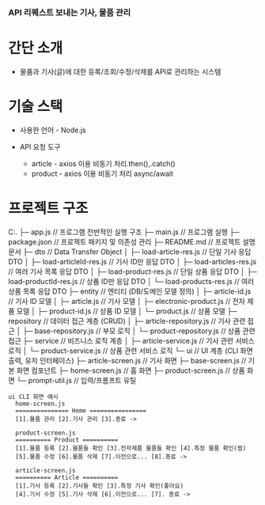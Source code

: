 ### API 리퀘스트 보내는 기사, 물품 관리

# 간단 소개
  - 물품과 기사(글)에 대한 등록/조회/수정/삭제를 API로 관리하는 시스템

# 기술 스택
  - 사용한 언어 - Node.js

  - API 요청 도구
      - article - axios 이용 비동기 처리.then(),.catch()
      - product - axios 이용 비동기 처리 async/await

# 프로젝트 구조
  C:.
  ├─ app.js                  // 프로그램 전반적인 실행 구조
  ├─ main.js                 // 프로그램 실행
  ├─ package.json            // 프로젝트 패키지 및 의존성 관리
  ├─ README.md               // 프로젝트 설명 문서
  ├─ dto                     // Data Transfer Object
  │  ├─ load-article-res.js       // 단일 기사 응답 DTO
  │  ├─ load-articleId-res.js     // 기사 ID만 응답 DTO
  │  ├─ load-articles-res.js      // 여러 기사 목록 응답 DTO
  │  ├─ load-product-res.js       // 단일 상품 응답 DTO
  │  ├─ load-productId-res.js     // 상품 ID만 응답 DTO
  │  └─ load-products-res.js      // 여러 상품 목록 응답 DTO
  ├─ entity                  // 엔티티 (DB/도메인 모델 정의)
  │  ├─ article-id.js             // 기사 ID 모델
  │  ├─ article.js                // 기사 모델
  │  ├─ electronic-product.js     // 전자 제품 모델
  │  ├─ product-id.js             // 상품 ID 모델
  │  └─ product.js                // 상품 모델
  ├─ repository              // 데이터 접근 계층 (CRUD)
  │  ├─ article-repository.js     // 기사 관련 접근
  │  ├─ base-repository.js        // 부모 로직
  │  └─ product-repository.js     // 상품 관련 접근
  ├─ service                 // 비즈니스 로직 계층
  │  ├─ article-service.js        // 기사 관련 서비스 로직
  │  └─ product-service.js        // 상품 관련 서비스 로직
  └─ ui                      // UI 계층 (CLI 화면 출력, 유저 인터페이스)
    ├─ article-screen.js         // 기사 화면
    ├─ base-screen.js            // 기본 화면 컴포넌트
    ├─ home-screen.js            // 홈 화면
    ├─ product-screen.js         // 상품 화면
    └─ prompt-util.js            // 입력/프롬프트 유틸
    
    ui CLI 화면 예시
      home-screen.js
      =============== Home ================
      [1].물품 관리 [2].기사 관리 [3].종료 ->

      product-screen.js
      ========== Product ==========
      [1].물품 등록 [2].물품들 확인 [3].전자제품 물품들 확인 [4].특정 물품 확인(찜)
      [5].물품 수정 [6].물품 삭제 [7].이전으로... [8].종료 ->

      article-screen.js 
      ========== Article ==========
      [1].기사 등록 [2].기사들 확인 [3].특정 기사 확인(좋아요)  
      [4].기사 수정 [5].기사 삭제 [6].이전으로... [7]. 종료 -> 

